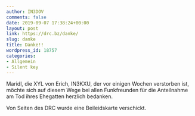 ```yaml
---
author: IN3DOV
comments: false
date: 2019-09-07 17:38:24+00:00
layout: post
link: https://drc.bz/danke/
slug: danke
title: Danke!!
wordpress_id: 18757
categories:
- Allgemein
- Silent key
---
```





Maridl, die XYL von Erich, IN3KXU, der vor einigen Wochen verstorben ist, möchte sich auf diesem Wege bei allen Funkfreunden für die Anteilnahme am Tod ihres Ehegatten herzlich bedanken. 







Von Seiten des DRC wurde eine Beileidskarte verschickt.



